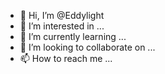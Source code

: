- 👋 Hi, I’m @Eddylight
- 👀 I’m interested in ...
- 🌱 I’m currently learning ...
- 💞️ I’m looking to collaborate on ...
- 📫 How to reach me ...

<!---
Eddylight/Eddylight is a ✨ special ✨ repository because its `README.md` (this file) appears on your GitHub profile.
You can click the Preview link to take a look at your changes.
--->
